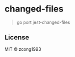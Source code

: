 # changed-files
<!--
[![Go Report Card](https://goreportcard.com/badge/github.com/zcong1993/changed-files)](https://goreportcard.com/report/github.com/zcong1993/changed-files)
-->

> go port jest-changed-files

## License

MIT &copy; zcong1993
